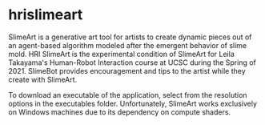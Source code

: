 # hrislimeart

SlimeArt is a generative art tool for artists to create dynamic pieces out of an agent-based algorithm modeled after the emergent behavior of slime mold.  HRI SlimeArt is the experimental condition of SlimeArt for Leila Takayama's Human-Robot Interaction course at UCSC during the Spring of 2021.  SlimeBot provides encouragement and tips to the artist while they create with SlimeArt.



To download an executable of the application, select from the resolution options in the executables folder. Unfortunately, SlimeArt works exclusively on Windows machines due to its dependency on compute shaders.
